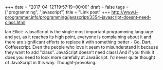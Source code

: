 +++
date = "2017-04-12T19:57:19+00:00"
draft = false
tags = ["programming", "javascript"]
title = "Link post"
+++
http://www.i-programmer.info/programming/javascript/3354-javascript-doesnt-need-class.html

Ian Elliot: >JavaScript is the single most important programming language and yet, as it reaches its high point, everyone is complaining about it and there are significant efforts to replace it with something better - Go, Dart, Coffeescript. Even the people who love it seem to misunderstand it because they want to add "class". JavaScript doesn't need class! And if you think it does you need to look more carefully at JavaScript. I'd never quite thought of JavaScript in this way. Thought-provoking.
